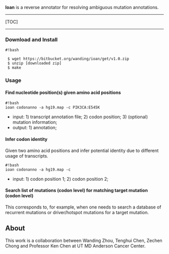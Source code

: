 **Ioan** is a reverse annotator for resolving ambiguous mutation annotations.

--------

[TOC]

--------

### Download and Install

```
#!bash

 $ wget https://bitbucket.org/wanding/ioan/get/v1.0.zip
 $ unzip [downloaded zip]
 $ make
```

### Usage

#### Find nucleotide position(s) given amino acid positions

```
#!bash
ioan codonanno -a hg19.map -c PIK3CA:E545K
```

 + input: 1) transcript annotation file; 2) codon position; 3) (optional) mutation information;
 + output: 1) annotation;

#### Infer codon identity
Given two amino acid positions and infer potential identity due to different usage of transcripts.

```
#!bash
ioan codonanno -a hg19.map -c 
```

 + input: 1) codon position 1; 2) codon position 2;


#### Search list of mutations (codon level) for matching target mutation (codon level)
This corresponds to, for example, when one needs to search a database of recurrent mutations or driver/hotspot mutations for a target mutation.





## About
This work is a collaboration between Wanding Zhou, Tenghui Chen, Zechen Chong and Professor Ken Chen at UT MD Anderson Cancer Center.